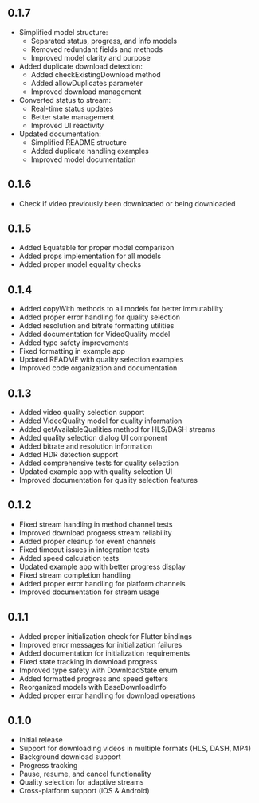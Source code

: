 ## 0.1.7

* Simplified model structure:
  - Separated status, progress, and info models
  - Removed redundant fields and methods
  - Improved model clarity and purpose
* Added duplicate download detection:
  - Added checkExistingDownload method
  - Added allowDuplicates parameter
  - Improved download management
* Converted status to stream:
  - Real-time status updates
  - Better state management
  - Improved UI reactivity
* Updated documentation:
  - Simplified README structure
  - Added duplicate handling examples
  - Improved model documentation

## 0.1.6

* Check if video previously been downloaded or being downloaded

## 0.1.5

* Added Equatable for proper model comparison
* Added props implementation for all models
* Added proper model equality checks

## 0.1.4

* Added copyWith methods to all models for better immutability
* Added proper error handling for quality selection
* Added resolution and bitrate formatting utilities
* Added documentation for VideoQuality model
* Added type safety improvements
* Fixed formatting in example app
* Updated README with quality selection examples
* Improved code organization and documentation

## 0.1.3

* Added video quality selection support
* Added VideoQuality model for quality information
* Added getAvailableQualities method for HLS/DASH streams
* Added quality selection dialog UI component
* Added bitrate and resolution information
* Added HDR detection support
* Added comprehensive tests for quality selection
* Updated example app with quality selection UI
* Improved documentation for quality selection features

## 0.1.2

* Fixed stream handling in method channel tests
* Improved download progress stream reliability
* Added proper cleanup for event channels
* Fixed timeout issues in integration tests
* Added speed calculation tests
* Updated example app with better progress display
* Fixed stream completion handling
* Added proper error handling for platform channels
* Improved documentation for stream usage

## 0.1.1

* Added proper initialization check for Flutter bindings
* Improved error messages for initialization failures
* Added documentation for initialization requirements
* Fixed state tracking in download progress
* Improved type safety with DownloadState enum
* Added formatted progress and speed getters
* Reorganized models with BaseDownloadInfo
* Added proper error handling for download operations

## 0.1.0

* Initial release
* Support for downloading videos in multiple formats (HLS, DASH, MP4)
* Background download support
* Progress tracking
* Pause, resume, and cancel functionality
* Quality selection for adaptive streams
* Cross-platform support (iOS & Android)
